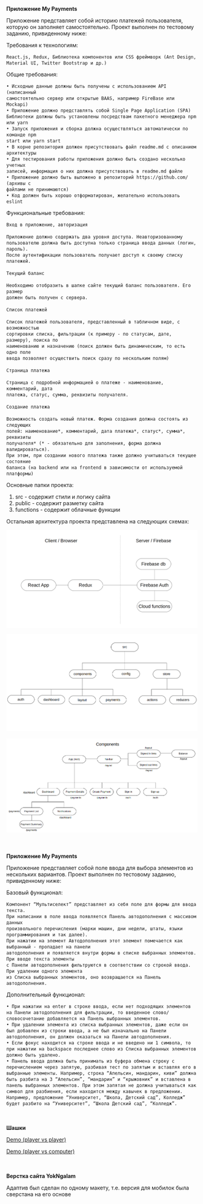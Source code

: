 **Приложение My Payments**

Приложение представляет собой историю платежей пользователя, которую он заполняет самостоятельно.
Проект выполнен по тестовому заданию, привиденному ниже:

Требования к технологиям:

    React.js, Redux, Библиотека компонентов или CSS фреймворк (Ant Design, 
    Material UI, Twitter Bootstrap и др.)

Общие требования:

    • Исходные данные должны быть получены с использованием API (написанный
    самостоятельно сервер или открытые BAAS, например FireBase или Mockapi)    
    • Приложение должно представлять собой Single Page Application (SPA)
    Библиотеки должны быть установлены посредствам пакетного менеджера npm или yarn
    • Запуск приложения и сборка должна осуществляться автоматически по команде npm
    start или yarn start
    • В корне репозитория должен присутствовать файл readme.md с описанием
    архитектуры
    • Для тестирования работы приложения должно быть создано несколько учетных
    записей, информация о них должна присутствовать в readme.md файле
    • Приложение должно быть выложено в репозиторий https://github.com/ (архивы с
    файлами не принимаются)
    • Код должен быть хорошо отформатирован, желательно использовать eslint
    
Функциональные требования:

    Вход в приложение, авторизация
    
    Приложение должно содержать два уровня доступа. Неавторизованному
    пользователю должна быть доступна только страница ввода данных (логин, пароль).
    После аутентификации пользователь получает доступ к своему списку платежей.
    
    Текущий баланс
    
    Необходимо отобразить в шапке сайте текущий баланс пользователя. Его размер
    должен быть получен с сервера.
    
    Список платежей
    
    Список платежей пользователя, представленный в табличном виде, с возможностью
    сортировки списка, фильтрации (к примеру - по статусам, дате, размеру), поиска по
    наименованию и назначению (поиск должен быть динамическим, то есть одно поле
    ввода позволяет осуществить поиск сразу по нескольким полям)
    
    Страница платежа
    
    Страница с подробной информацией о платеже - наименование, комментарий, дата
    платежа, статус, сумма, реквизиты получателя.
    
    Создание платежа
    
    Возможность создать новый платеж. Форма создания должна состоять из следующих
    полей: наименование*, комментарий, дата платежа*, статус*, сумма*, реквизиты
    получателя* (* - обязательно для заполнения, форма должна валидироваться).
    При этом, при создании нового платежа также должно учитываться текущее состояние
    баланса (на backend или на frontend в зависимости от используемой платформы)

Основные папки проекта:

1. src       - содержит стили и логику сайта
2. public    - содержит разметку сайта
3. functions - содержит облачные функции 

Остальная архитектура проекта представлена на следующих схемах: 

![Alt text](application.png?raw=true "Title")

![Alt text](src.png?raw=true "Title")
<br/><br/>
![Alt text](components.png?raw=true "Title")
<br/><br/><br/><br/>
**Приложение My Payments**

Приложение представляет собой поле ввода для выбора элементов из нескольких вариантов.
Проект выполнен по тестовому заданию, привиденному ниже:

Базовый функционал:  

    Компонент “Мультиселект” представляет из себя поле для формы для ввода текста.
    При написании в поле ввода появляется Панель автодополнения с массивом данных 
    произвольного перечисления (марки машин, дни недели, штаты, языки программирования и так далее). 
    При нажатии на элемент Автодополнения этот элемент помечается как выбранный - пропадает на панели 
    автодополнения и появляется внутри формы в списке выбранных элементов. При вводе текста элементы 
    с Панели автодополнения фильтруются в соответствии со строкой ввода. При удалении одного элемента 
    из Списка выбранных элементов, оно возвращается на Панель автодополнения. 

Дополнительный функционал:  

    • При нажатии на enter в строке ввода, если нет подходящих элементов на Панели автодополнения для фильтрации, то введенное слово/словосочетание добавляется на Панель выбранных элементов.   
    • При удалении элемента из списка выбранных элементов, даже если он был добавлен из строки ввода, а не был изначально на Панели автодополнения, он должен оказаться на Панели автодополнения.  
    • Если фокус находится на строке ввода и не введено ни 1 символа, то при нажатии на backspace последнее слово из Списка выбранных элементов должно быть удалено.   
    • Панель ввода должна быть принимать из буфера обмена строку с перечислением через запятую, разбивая тест по запятым и вставляя его в выбранные элементы. Например, строка “Апельсин, мандарин, киви” должна быть разбита на 3 “Апельсин”, “мандарин” и “крыжовник” и вставлена в панель выбранных элементов. При этом запятая не должна учитываться как символ для разбиения, если находится между кавычек в предложении. Например, предложение “Университет, “Школа, Детский сад”, Колледж” будет разбито на “Университет”, “Школа Детский сад”, “Колледж”.

<br/><br/>
**Шашки**

[Demo (player vs player)](https://codepen.io/Mark11101/pen/gVBmBj)

[Demo (player vs computer)](https://codepen.io/Mark11101/pen/ZEzWXxq)

<br/><br/>
**Верстка сайта YokNgalam**

Адаптив был сделан по одному макету, т.е. версия для мобилок была сверстана на его основе